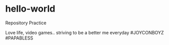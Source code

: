 # hello-world
Repository Practice

Love life, video games.. striving to be a better me everyday #JOYCONBOYZ #PAPABLESS 
